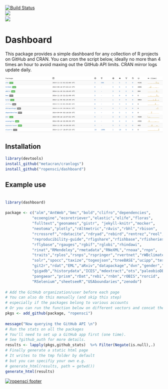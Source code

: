 [![Build Status](https://travis-ci.org/ropensci/dashboard.png?branch=master)](https://travis-ci.org/ropensci/dashboard)  
![](http://img.shields.io/badge/part%20of-ropensci-blue.svg)  
![](https://img.shields.io/packagist/l/doctrine/orm.svg)

# Dashboard

This package provides a simple dashboard for any collection of R projects on GitHub and CRAN. You can cron the script below, ideally no more than 4 times an hour to avoid maxing out the GitHub API limits. CRAN mirror logs update daily.

![](dashboard.png)

## Installation

```r
library(devtools)
install_github("metacran/cranlogs")
install_github("ropensci/dashboard")
```

## Example use

```r

library(dashboard)

package <- c("alm","AntWeb","bmc","bold","clifro","dependencies",
            "ecoengine","ecoretriever","elastic","elife","floras",
            "fulltext","geonames","gistr", "jekyll-knitr","mocker",
            "neotoma","plotly","rAltmetric","rAvis","rbhl","rbison",
            "rcrossref","rdatacite","rdryad","rebird","rentrez","reol",
            "reproducibility-guide","rfigshare","rfishbase","rfisheries",
            "rflybase","rgauges","rgbif","rglobi","rhindawi",
            "rinat","RMendeley","rmetadata","RNeXML","rnoaa","rnpn",
            "traits","rplos","rsnps","rspringer","rvertnet","rWBclimate",
            "solr","spocc","taxize","togeojson","treeBASE","ucipp","testdat",
            "git2r","rdat","EML","aRxiv","datapackage","dvn","gender","ggit",
            "gigadb","historydata","ICES","mdextract","ots","paleobioDB",
            "pangaear","prism","rDat","rebi","rnbn","rOBIS","rorcid",
            "RSelenium","sheetseeR","USAboundaries","zenodo")

# Add the GitHub organization/user before each page
# You can also do this manually (and skip this step)
# especially if the packages belong to various accounts
# Or you can run the function below on different vectors and concat the results
pkgs <- add_github(package, "ropensci")

message("Now querying the GitHub API \n")
# Run the stats on all the packages
# You'll need to set up a GitHub app first (one time). 
# See ?github_auth for more details.
results <- lapply(pkgs,github_stats)  %>% Filter(Negate(is.null),.)  
# Finally generate a static html page 
# It writes to the tmp folder by default
# but you can specifiy your own e.g. 
# generate_html(results, path = getwd())
generate_html(results)
```

[![ropensci footer](http://ropensci.org/public_images/github_footer.png)](http://ropensci.org)

